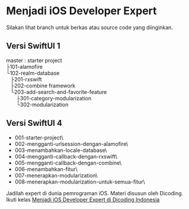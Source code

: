 # Menjadi iOS Developer Expert

Silakan lihat branch untuk berkas atau source code yang diinginkan.

## Versi SwiftUI 1
master : starter project  
├101-alamofire\
└102-realm-database\
&nbsp; &nbsp;├201-rxswift\
&nbsp; &nbsp;├202-combine framework\
&nbsp; &nbsp;└203-add-search-and-favorite-feature\
&nbsp; &nbsp; &nbsp; &nbsp;├301-category-modularization\
&nbsp; &nbsp; &nbsp; &nbsp;└302-modularization

## Versi SwiftUI 4
- 001-starter-project\
- 002-mengganti-urlsession-dengan-alamofire\
- 003-menambahkan-locale-database\
- 004-mengganti-callback-dengan-rxswift\
- 005-mengganti-callback-dengan-combine\
- 006-menambahkan-fitur\
- 007-menerapkan-modularization\
- 008-menerapkan-modularization-untuk-semua-fitur\

Jadilah expert di dunia pemrograman iOS. Materi disusun oleh Dicoding. Ikuti kelas [Menjadi iOS Developer Expert di Dicoding Indonesia](https://www.dicoding.com/academies/209/)
